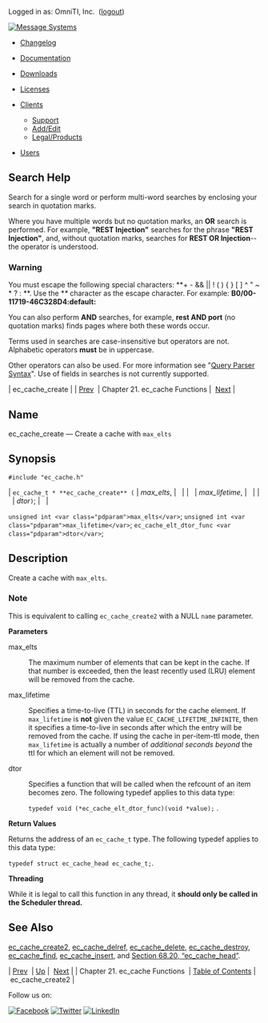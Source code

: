 Logged in as: OmniTI, Inc.  ([logout](https://support.messagesystems.com/logout.php))

[![Message Systems](https://support.messagesystems.com/images/ms-white205.png)](https://support.messagesystems.com/start.php) 

*   [Changelog](https://support.messagesystems.com/start.php?show=changelog)
*   [Documentation](https://support.messagesystems.com/docs/)
*   [Downloads](https://support.messagesystems.com/start.php)

*   [Licenses](https://support.messagesystems.com/license_summary.php)
*   <a href="">Clients</a>
    *   [Support](https://support.messagesystems.com/cs.php)
    *   [Add/Edit](https://support.messagesystems.com/edit_client.php)
    *   [Legal/Products](https://support.messagesystems.com/edit_products.php)
*   [Users](https://support.messagesystems.com/edit_customer.php)

## Search Help

Search for a single word or perform multi-word searches by enclosing your search in quotation marks.

Where you have multiple words but no quotation marks, an **OR** search is performed. For example, **"REST Injection"** searches for the phrase **"REST Injection"**, and, without quotation marks, searches for **REST OR Injection**--the operator is understood.

### Warning

You must escape the following special characters: **+ - && || ! ( ) { } [ ] ^ " ~ * ? : \**. Use the **\** character as the escape character. For example: **B0/00-11719-46C328D4\:default\:**

You can also perform **AND** searches, for example, **rest AND port** (no quotation marks) finds pages where both these words occur.

Terms used in searches are case-insensitive but operators are not. Alphabetic operators **must** be in uppercase.

Other operators can also be used. For more information see "[Query Parser Syntax](https://lucene.apache.org/core/old_versioned_docs/versions/3_0_0/queryparsersyntax.html)". Use of fields in searches is not currently supported.

| ec_cache_create |
| [Prev](eccache.php)  | Chapter 21. ec_cache Functions |  [Next](apis.ec_cache_create2.php) |

<a name="apis.ec_cache_create"></a>
## Name

ec_cache_create — Create a cache with `max_elts`

## Synopsis

`#include "ec_cache.h"`

| `ec_cache_t * **ec_cache_create** (` | <var class="pdparam">max_elts</var>, |   |
|   | <var class="pdparam">max_lifetime</var>, |   |
|   | <var class="pdparam">dtor</var>`)`; |   |

`unsigned int <var class="pdparam">max_elts</var>`;
`unsigned int <var class="pdparam">max_lifetime</var>`;
`ec_cache_elt_dtor_func <var class="pdparam">dtor</var>`;<a name="idp23138096"></a>
## Description

Create a cache with `max_elts`.

### Note

This is equivalent to calling `ec_cache_create2` with a NULL `name` parameter.

**Parameters**

<dl class="variablelist">

<dt>max_elts</dt>

<dd>

The maximum number of elements that can be kept in the cache. If that number is exceeded, then the least recently used (LRU) element will be removed from the cache.

</dd>

<dt>max_lifetime</dt>

<dd>

Specifies a time-to-live (TTL) in seconds for the cache element. If `max_lifetime` is **not** given the value `EC_CACHE_LIFETIME_INFINITE`, then it specifies a time-to-live in seconds after which the entry will be removed from the cache. If using the cache in per-item-ttl mode, then `max_lifetime` is actually a number of *additional seconds beyond*                the ttl for which an element will not be removed.

</dd>

<dt>dtor</dt>

<dd>

Specifies a function that will be called when the refcount of an item becomes zero. The following typedef applies to this data type:

`typedef void (*ec_cache_elt_dtor_func)(void *value);` .

</dd>

</dl>

**Return Values**

Returns the address of an `ec_cache_t` type. The following typedef applies to this data type:

`typedef struct ec_cache_head ec_cache_t;`.

**Threading**

While it is legal to call this function in any thread, it **should only be called in the Scheduler thread.** 

<a name="idp23156576"></a>
## See Also

[ec_cache_create2](apis.ec_cache_create2.php "ec_cache_create2"), [ec_cache_delref](apis.ec_cache_delref.php "ec_cache_delref"), [ec_cache_delete](apis.ec_cache_delete.php "ec_cache_delete"), [ec_cache_destroy](apis.ec_cache_destroy.php "ec_cache_destroy"), [ec_cache_find](apis.ec_cache_find.php "ec_cache_find"), [ec_cache_insert](apis.ec_cache_insert.php "ec_cache_insert"), and [Section 68.20, “ec_cache_head”](structs.ec_cache_head.php "68.20. ec_cache_head").

| [Prev](eccache.php)  | [Up](eccache.php) |  [Next](apis.ec_cache_create2.php) |
| Chapter 21. ec_cache Functions  | [Table of Contents](index.php) |  ec_cache_create2 |

Follow us on:

[![Facebook](https://support.messagesystems.com/images/icon-facebook.png)](http://www.facebook.com/messagesystems) [![Twitter](https://support.messagesystems.com/images/icon-twitter.png)](http://twitter.com/#!/MessageSystems) [![LinkedIn](https://support.messagesystems.com/images/icon-linkedin.png)](http://www.linkedin.com/company/message-systems)